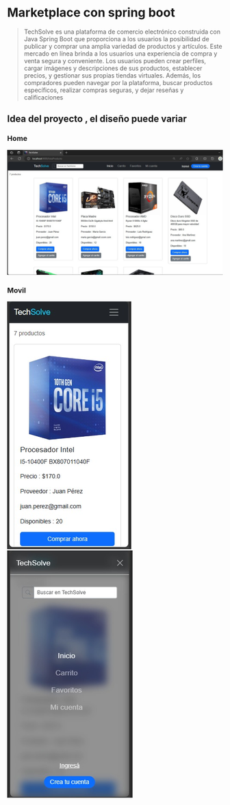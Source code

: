 # Marketplace con spring boot

>TechSolve es una plataforma de comercio electrónico construida con Java Spring Boot que proporciona a los usuarios la posibilidad de publicar y comprar una amplia variedad de productos y artículos. Este mercado en línea brinda a los usuarios una experiencia de compra y venta segura y conveniente. Los usuarios pueden crear perfiles, cargar imágenes y descripciones de sus productos, establecer precios, y gestionar sus propias tiendas virtuales. Además, los compradores pueden navegar por la plataforma, buscar productos específicos, realizar compras seguras, y dejar reseñas y calificaciones

## Idea del proyecto , el diseño puede variar 
### Home
![Home 🏠](
https://github.com/Lenellpez/Marketplace_with_Spring_boot/blob/main/imgTS/TechSolve.jpeg)
### Movil 
![Inicio de sesion](https://github.com/Lenellpez/Marketplace_with_Spring_boot/blob/main/imgTS/TechSolve(2).jpeg)
![Registro](https://github.com/Lenellpez/Marketplace_with_Spring_boot/blob/main/imgTS/TechSolve(1).jpeg)
